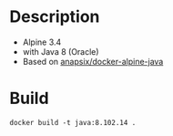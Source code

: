 # Description

- Alpine 3.4
- with Java 8 (Oracle)
- Based on [anapsix/docker-alpine-java](https://github.com/anapsix/docker-alpine-java)

# Build

```
docker build -t java:8.102.14 .
```

